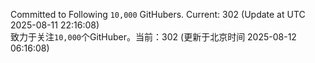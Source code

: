 Committed to Following `10,000` GitHubers. Current: <!-- FOLLOWING_COUNT -->302<!-- FOLLOWING_COUNT --> (Update at UTC <!-- LAST_UPDATED -->2025-08-11 22:16:08<!-- LAST_UPDATED -->)<br>
致力于关注`10,000`个GitHuber。当前：<!-- FOLLOWING_COUNT -->302<!-- FOLLOWING_COUNT --> (更新于北京时间 <!-- LAST_UPDATED_CST -->2025-08-12 06:16:08<!-- LAST_UPDATED_CST -->)
